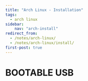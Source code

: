 ```yaml
---
title: "Arch Linux - Installation"
tags:
  - arch linux
sidebar:
    nav: "arch-install"
redirect_from:
  - /notes/arch-linux/
  - /notes/arch-linux/install/
first-post: true
---
```


# BOOTABLE USB
